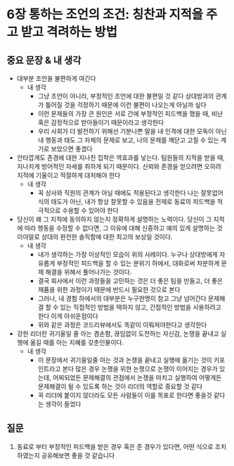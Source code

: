 # 6장 통하는 조언의 조건: 칭찬과 지적을 주고 받고 격려하는 방법

## 중요 문장 & 내 생각

- 대부분 조언을 불편하게 여긴다
    - 내 생각
        - 그냥 조언이 아니라, 부정적인 조언에 대한 불편일 것 같다 상대방과의 관계가 틀어질 것을 걱정하기 때문에 이런 불편이 나오는게 아닐까 싶다
        - 이런 문제들의 가장 큰 원인은 서로 간에 부정적인 피드백을 했을 때, 비난 혹은 감정적으로 받아들이기 때문이라고 생각한다
        - 우리 사회가 더 발전하기 위해선 기분나쁜 말을 내 인격에 대한 모독이 아닌 내 행동과 태도 그 자체의 문제로 보고, 나의 문제를 깨닫고 고칠 수 있는 계기로 보았으면 좋겠다
- 안타깝게도 존경에 대한 지나친 집착은 역효과를 낳는다. 팀원들의 지적을 받을 때, 지나치게 방어적인 자세를 취하게 되기 때문이다. 신뢰와 존경을 얻으려면 오히려 지적에 기울이고 적절하게 대처해야 한다
    - 내 생각
        - 꼭 상사와 직원의 관계가 아닐 때에도 적용된다고 생각한다 나는 잘못없어 식의 태도가 아닌, 내가 항상 잘못할 수 있음을 전제로 동료의 피드백을 적극적으로 수용할 수 있어야 한다
- 당신이 왜 그 지적에 동의하지 않는지 정확하게 설명하는 노력이다. 당신이 그 지적에 따라 행동을 수정할 수 없다면, 그 이유에 대해 신중하고 예의 있게 설명하는 것이야말로 상대의 완전한 솔직함에 대한 최고의 보상일 것이다.
    - 내 생각
        - 내가 생각하는 가장 이상적인 모습이 위의 사례이다. 누구나 상대방에게 자유롭게 부정적인 피드백을 할 수 있는 분위기 하에서, 대화로써 차분하게 문제 해결을 위해서 풀어나가는 것이다.
        - 결국 회사에서 이런 과정들을 고민하는 것은 더 좋은 팀을 만들고, 더 좋은 제품을 위한 과정이기 때문에 반드시 필요한 것으로 본다
        - 그러나, 내 경험 하에서의 대부분은 누구한명이 참고 그냥 넘어간다 문제해결 할 수 있는 직접적인 방법을 택하지 않고, 간접적인 방법을 사용하려고 한다 이게 아쉬운점이다
        - 위와 같은 과정은 코드리뷰에서도 똑같이 이뤄져야한다고 생각한다
- 강한 리더란 귀기울일 줄 아는 겸손함, 끊임없이 도전하는 자신감, 논쟁을 끝내고 실행에 옮길 때를 아는 지혜를 갖춘인물이다.
    - 내 생각
        - 이 문장에서 귀기울일줄 아는 것과 논쟁을 끝내고 실행에 옮기는 것이 키포인트라고 본다 많은 경우 논쟁을 위한 논쟁으로 논쟁이 이어지는 경우가 있는데, 어찌되었든 문제해결의 관점에서 논쟁을 마치고 실행하여 어떻게든 문제해결이 될 수 있도록 하는 것이 리더의 역할로 중요할 것 같다
        - 꼭 리더에 붙이지 않더라도 모든 사람들이 이를 목표로 한다면 좋을것 같다는 생각이 들었다

## 질문

1. 동료로 부터 부정적인 피드백을 받은 경우 혹은 준 경우가 있다면, 어떤 식으로 조치하였는지 공유해보면 좋을 것 같습니다